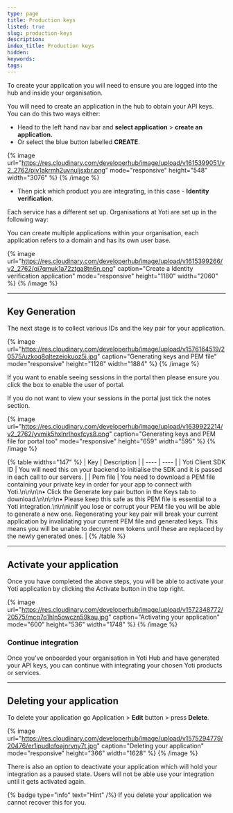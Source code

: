```yaml
---
type: page
title: Production keys
listed: true
slug: production-keys
description: 
index_title: Production keys
hidden: 
keywords: 
tags: 
---
```


To create your application you will need to ensure you are logged into the hub and inside your organisation.

You will need to create an application in the hub to obtain your API keys. You can do this two ways either:

- Head to the left hand nav bar and **select application** &gt; **create an application.**
- Or select the blue button labelled **CREATE**.

{% image url="https://res.cloudinary.com/developerhub/image/upload/v1615399051/v2_2762/piv1akrmh2uvnuljsxbr.png" mode="responsive" height="548" width="3076" %}
{% /image %}

- Then pick which product you are integrating, in this case - **Identity verification**. 

Each service has a different set up. Organisations at Yoti are set up in the following way:

You can create multiple applications within your organisation, each application refers to a domain and has its own user base.

{% image url="https://res.cloudinary.com/developerhub/image/upload/v1615399266/v2_2762/qi7qmuk1a72ztga8tn6n.png" caption="Create a Identity verification application" mode="responsive" height="1180" width="2060" %}
{% /image %}

---

## Key Generation

The next stage is to collect various IDs and the key pair for your application.

{% image url="https://res.cloudinary.com/developerhub/image/upload/v1576164519/20575/uzkoq8qltezeiokuoz5i.jpg" caption="Generating keys and PEM file" mode="responsive" height="1126" width="1884" %}
{% /image %}

If you want to enable seeing sessions in the portal then please ensure you click the box to enable the user of portal.

If you do not want to view your sessions in the portal just tick the notes section.

{% image url="https://res.cloudinary.com/developerhub/image/upload/v1639922214/v2_2762/yvmik5hxlnrlhoxfcys8.png" caption="Generating keys and PEM file for portal too" mode="responsive" height="659" width="595" %}
{% /image %}

{% table widths="147" %}
| Key | Description | 
| ---- | ---- | 
| Yoti Client SDK ID | You will need this on your backend to initialise the SDK and it is passed in each call to our servers. | 
| Pem file | You need to download a PEM file containing your private key in order for your app to connect with Yoti.\n\n\n\n• Click the Generate key pair button in the Keys tab to download.\n\n\n\n• Please keep this safe as this PEM file is essential to a Yoti integration.\n\n\n\nIf you lose or corrupt your PEM file you will be able to generate a new one. Regenerating your key pair will break your current application by invalidating your current PEM file and generated keys. This means you will be unable to decrypt new tokens until these are replaced by the newly generated ones. | 
{% /table %}

---

## Activate your application

Once you have completed the above steps, you will be able to activate your Yoti application by clicking the Activate button in the top right.

{% image url="https://res.cloudinary.com/developerhub/image/upload/v1572348772/20575/mcq7o1hln5owczn59kau.jpg" caption="Activating your application" mode="600" height="536" width="1748" %}
{% /image %}

### Continue integration

Once you've onboarded your organisation in Yoti Hub and have generated your API keys, you can continue with integrating your chosen Yoti products or services.

---

## Deleting your application

To delete your application go Application &gt; **Edit** button &gt; press **Delete**. 

{% image url="https://res.cloudinary.com/developerhub/image/upload/v1575294779/20476/er1ipudlofoajnrvny7t.jpg" caption="Deleting your application" mode="responsive" height="366" width="1628" %}
{% /image %}

There is also an option to deactivate your application which will hold your integration as a paused state. Users will not be able use your integration until it gets activated again.

{% badge type="info" text="Hint" /%} If you delete your application we cannot recover this for you.